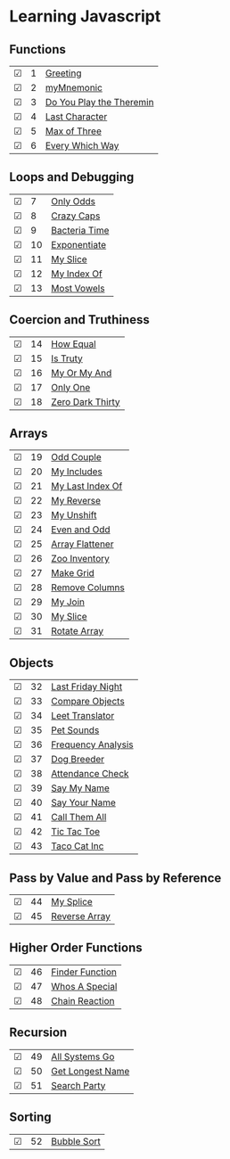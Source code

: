 # Learning Javascript

## Functions
|     |       |          |        
| --- | --- | -------- |
| &#9745; | 1 |[Greeting](./functions/1-greeting.js) |
| &#9745; | 2 |[myMnemonic](./functions/2-myMnemonic.js) |
| &#9745; | 3 |[Do You Play the Theremin](./functions/3-do-you-play-the-theremin.js) |
| &#9745; | 4 |[Last Character](./functions/4-last-character.js) |
| &#9745; | 5 |[Max of Three](./functions/5-max-of-three.js) |
| &#9745; | 6 |[Every Which Way](./functions/6-every-which-way.js) |

## Loops and Debugging
|     |       |          |        
| --- | --- | -------- |
| &#9745; | 7 |[Only Odds](./loops/7-only-odds.js) |
| &#9745; | 8 |[Crazy Caps](./loops/8-crazy-caps.js) |
| &#9745; | 9 |[Bacteria Time](./loops/9-bacteria-time.js) |
| &#9745; | 10 |[Exponentiate](./loops/10-exponentiate.js) |
| &#9745; | 11 |[My Slice](./loops/11-my-slice.js) |
| &#9745; | 12 |[My Index Of](./loops/12-my-index-of.js) |
| &#9745; | 13 |[Most Vowels](./loops/13-most-vowels.js) |

## Coercion and Truthiness
|     |       |          |        
| --- | --- | -------- |
| &#9745; | 14 |[How Equal](./coercion/14-how-equal.js) |
| &#9745; | 15 |[Is Truty](./coercion/15-is-truthy.js) |
| &#9745; | 16 |[My Or My And](./coercion/16-my-or-my-and.js) |
| &#9745; | 17 |[Only One](./coercion/17-only-one.js) |
| &#9745; | 18 |[Zero Dark Thirty](./coercion/18-zero-dark-thirty.js) |

## Arrays
|     |       |          |        
| --- | --- | -------- |
| &#9745; | 19 |[Odd Couple](./arrays/19-odd-couple.js) |
| &#9745; | 20 |[My Includes](./arrays/20-my-includes.js) |
| &#9745; | 21 |[My Last Index Of](./arrays/21-my-last-index-of.js) |
| &#9745; | 22 |[My Reverse](./arrays/22-my-reverse.js) |
| &#9745; | 23 |[My Unshift](./arrays/23-my-unshift.js) |
| &#9745; | 24 |[Even and Odd](./arrays/24-even-and-odd.js) |
| &#9745; | 25 |[Array Flattener](./arrays/25-array-flattener.js) |
| &#9745; | 26 |[Zoo Inventory](./arrays/26-zoo-inventory.js) |
| &#9745; | 27 |[Make Grid](./arrays/27-make-grid.js) |
| &#9745; | 28 |[Remove Columns](./arrays/28-remove-columns.js) |
| &#9745; | 29 |[My Join](./arrays/29-my-join.js) |
| &#9745; | 30 |[My Slice](./arrays/30-my-slice.js) |
| &#9745; | 31 |[Rotate Array](./arrays/31-rotate-array.js) |

## Objects
|     |       |          |        
| --- | --- | -------- |
| &#9745; | 32 |[Last Friday Night](./objects/32-last-friday-night.js) |
| &#9745; | 33 |[Compare Objects](./objects/33-compare-objects.js) |
| &#9745; | 34 |[Leet Translator](./objects/34-leet-translator.js) |
| &#9745; | 35 |[Pet Sounds](./objects/35-pet-sounds.js) |
| &#9745; | 36 |[Frequency Analysis](./objects/36-frequency-analysis.js) |
| &#9745; | 37 |[Dog Breeder](./objects/37-dog-breeder.js) |
| &#9745; | 38 |[Attendance Check](./objects/38-attendance-check.js) |
| &#9745; | 39 |[Say My Name](./objects/39-say-my-name.js) |
| &#9745; | 40 |[Say Your Name](./objects/40-say-your-name.js) |
| &#9745; | 41 |[Call Them All](./objects/41-call-them-all.js) |
| &#9745; | 42 |[Tic Tac Toe](./objects/42-tic-tac-toe.js) |
| &#9745; | 43 |[Taco Cat Inc](./objects/43-taco-cat-inc.js) |

## Pass by Value and Pass by Reference
|     |       |          |        
| --- | --- | -------- |
| &#9745; | 44 |[My Splice](./valuereference/44-my-splice.js) |
| &#9745; | 45 |[Reverse Array](./valuereference/45-reverse-array.js) |

## Higher Order Functions
|     |       |          |        
| --- | --- | -------- |
| &#9745; | 46 |[Finder Function](./higherorderfunctions/46-finder-function.js) |
| &#9745; | 47 |[Whos A Special](./higherorderfunctions/47-whos-a-special.js) |
| &#9745; | 48 |[Chain Reaction](./higherorderfunctions/48-chain-reaction.js) |

## Recursion
|     |       |          |        
| --- | --- | -------- |
| &#9745; | 49 |[All Systems Go](./recursion/49-all-systems-go.js) |
| &#9745; | 50 |[Get Longest Name](./recursion/50-get-longest-name.js) |
| &#9745; | 51 |[Search Party](./recursion/51-search-party.js) |

## Sorting
|     |       |          |        
| --- | --- | -------- |
| &#9745; | 52 |[Bubble Sort](./sorting/52-bubble-sort.js) |
